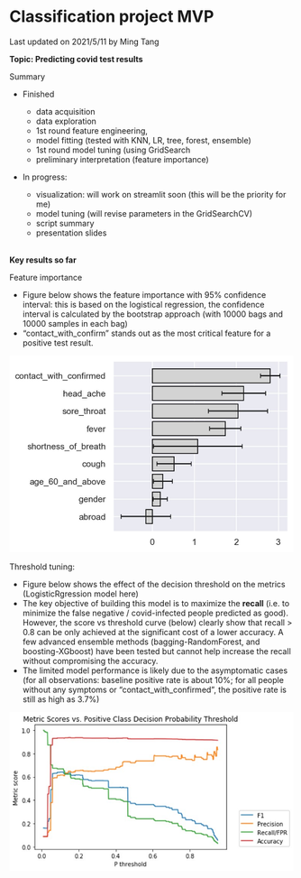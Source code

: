 # Classification project MVP

Last updated on 2021/5/11 by Ming Tang

**Topic: Predicting covid test results**


Summary
* Finished
  * data acquisition
  * data exploration
  * 1st round feature engineering,
  * model fitting (tested with KNN, LR, tree, forest, ensemble)
  * 1st round model tuning (using GridSearch
  * preliminary interpretation (feature importance)
* In progress:
  * visualization: will work on streamlit soon (this will be the priority for me)
  * model tuning (will revise parameters in the GridSearchCV)
  * script summary
  * presentation slides

  <br>

**Key results so far**

Feature importance
* Figure below shows the feature importance with 95% confidence interval: this is based on the logistical regression, the confidence interval is calculated by the bootstrap approach (with 10000 bags and 10000 samples in each bag)
* “contact_with_confirm” stands out as the most critical feature for a positive test result.

![Feature importance](/2021.5.11_mvp/figures/1.jpg?raw=true)

Threshold tuning:
* Figure below shows the effect of the decision threshold on the metrics (LogisticRgression model here)
* The key objective of building this model is to maximize the **recall** (i.e. to minimize the false negative / covid-infected people predicted as good). However, the score vs threshold curve (below) clearly show that recall > 0.8 can be only achieved at the significant cost of a lower accuracy. A few advanced ensemble methods (bagging-RandomForest, and boosting-XGboost) have been tested but cannot help increase the recall without compromising the accuracy.
* The limited model performance is likely due to the asymptomatic cases (for all observations: baseline positive rate is about 10%; for all people without any symptoms or “contact_with_confirmed”, the positive rate is still as high as 3.7%)

![Threshold tuning](/2021.5.11_mvp/figures/2.jpg?raw=true)
